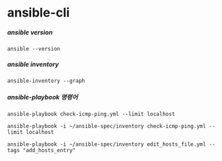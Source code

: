 # ansible-cli

##### ansible version
```
ansible --version
```

##### ansible inventory
```
ansible-inventory --graph
```

##### ansible-playbook 명령어
```
ansible-playbook check-icmp-ping.yml --limit localhost
```

```
ansible-playbook -i ~/ansible-spec/inventory check-icmp-ping.yml --limit localhost
```

```
ansible-playbook -i ~/ansible-spec/inventory edit_hosts_file.yml --tags "add_hosts_entry"
```